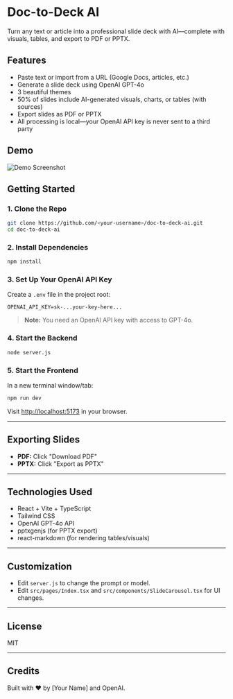 # Doc-to-Deck AI

Turn any text or article into a professional slide deck with AI—complete with visuals, tables, and export to PDF or PPTX.

## Features

- Paste text or import from a URL (Google Docs, articles, etc.)
- Generate a slide deck using OpenAI GPT-4o
- 3 beautiful themes
- 50% of slides include AI-generated visuals, charts, or tables (with sources)
- Export slides as PDF or PPTX
- All processing is local—your OpenAI API key is never sent to a third party

## Demo

![Demo Screenshot](demo-screenshot.png)

## Getting Started

### 1. **Clone the Repo**

```sh
git clone https://github.com/<your-username>/doc-to-deck-ai.git
cd doc-to-deck-ai
```

### 2. **Install Dependencies**

```sh
npm install
```

### 3. **Set Up Your OpenAI API Key**

Create a `.env` file in the project root:

```
OPENAI_API_KEY=sk-...your-key-here...
```

> **Note:** You need an OpenAI API key with access to GPT-4o.

### 4. **Start the Backend**

```sh
node server.js
```

### 5. **Start the Frontend**

In a new terminal window/tab:

```sh
npm run dev
```

Visit [http://localhost:5173](http://localhost:5173) in your browser.

---

## Exporting Slides

- **PDF:** Click "Download PDF"
- **PPTX:** Click "Export as PPTX"

---

## Technologies Used

- React + Vite + TypeScript
- Tailwind CSS
- OpenAI GPT-4o API
- pptxgenjs (for PPTX export)
- react-markdown (for rendering tables/visuals)

---

## Customization

- Edit `server.js` to change the prompt or model.
- Edit `src/pages/Index.tsx` and `src/components/SlideCarousel.tsx` for UI changes.

---

## License

MIT

---

## Credits

Built with ❤️ by [Your Name] and OpenAI.
